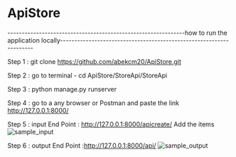 # ApiStore

--------------------------------------------------------------how to run the application locally--------------------------------------------------------------------

Step 1 :   git clone https://github.com/abekcm20/ApiStore.git

Step 2 :   go to terminal - cd ApiStore/StoreApi/StoreApi

Step 3 :   python manage.py runserver

Step 4 :   go to a any browser or Postman and paste the link http://127.0.0.1:8000/

Step 5 :   input
           End Point : http://127.0.0.1:8000/apicreate/
           Add the items
           ![sample_input](https://user-images.githubusercontent.com/74650961/119217942-46a97380-bafb-11eb-8f31-57a8d999fd85.png)
           
           
Step 6 :   output
           End Point :http://127.0.0.1:8000/api/
           ![sample_output](https://user-images.githubusercontent.com/74650961/119217984-748eb800-bafb-11eb-8302-7629440d6edf.png)

           
